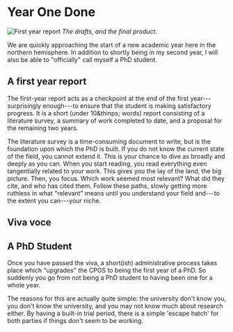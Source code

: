 # Year One Done

![First year report](/static_assets/fyr.jpg)
*The drafts, and the final product.*

We are quickly approaching the start of a new academic year
here in the northern hemisphere.
In addition to shortly being in my second year,
I will also be able to "officially" call myself
a PhD student.

## A first year report
The first-year report acts as a checkpoint
at the end of the first year---surprisingly enough---to
ensure that the student is making satisfactory progress.
It is a short (under 10&thinps; words) report
consisting of a literature survey,
a summary of work completed to date,
and a proposal for the remaining two years.

The literature survey is a time-consuming document to write,
but is the foundation upon which the PhD is built.
If you do not know the current state of the field,
you cannot extend it.
This is your chance to dive as broadly and deeply as you can.
When you start reading,
you read everything even tangentially related to your work.
This gives you the lay of the land,
the big picture.
Then, you focus.
Which work seemed most relevant?
What did they cite,
and who has cited them.
Follow these paths,
slowly getting more ruthless in what "relevant" means
until you understand your field and---to the extent you can---your niche.

## Viva voce


## A PhD Student

Once you have passed the viva,
a short(ish) administrative process takes place which "upgrades"
the CPGS to being the first year of a PhD.
So suddenly you go from not being a PhD student
to having been one for a whole year.

The reasons for this are actually quite simple:
the university don't know you,
you don't know the university,
and you may not know much about research either.
By having a built-in trial period,
there is a simple 'escape hatch' for both parties
if things don't seem to be working.
